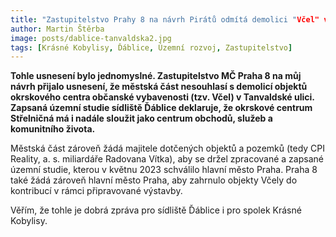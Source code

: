 ```yaml
---
title: "Zastupitelstvo Prahy 8 na návrh Pirátů odmítá demolici "Včel" v Ďáblicích a žádá CPI Reality, aby dodržovala platnou územní studii
author: Martin Štěrba
image: posts/dablice-tanvaldska2.jpg
tags: [Krásné Kobylisy, Ďáblice, Územní rozvoj, Zastupitelstvo]
---
```


**Tohle usnesení bylo jednomyslné. Zastupitelstvo MČ Praha 8 na můj návrh přijalo usnesení, že městská část nesouhlasí s demolicí objektů okrskového centra občanské vybavenosti (tzv. Včel) v Tanvaldské ulici. Zapsaná územní studie sídliště Ďáblice deklaruje, že okrskové centrum Střelničná má i nadále sloužit jako centrum obchodů, služeb a komunitního života.**

Městská část zároveň žádá majitele dotčených objektů a pozemků (tedy CPI Reality, a. s. miliardáře Radovana Vítka), aby se držel zpracované a zapsané územní studie, kterou v květnu 2023 schválilo hlavní město Praha. Praha 8 také žádá zároveň hlavní město Praha, aby zahrnulo objekty Včely do kontribucí v rámci připravované výstavby.

Věřím, že tohle je dobrá zpráva pro sídliště Ďáblice i pro spolek Krásné Kobylisy.
